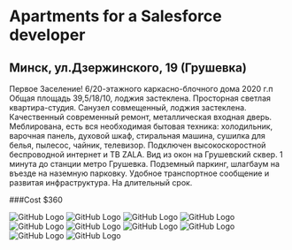 # Apartments for a Salesforce developer
## Минск, ул.Дзержинского, 19 (Грушевка)
Первое Заселение!
6/20-этажного каркасно-блочного дома 2020 г.п
Общая площадь 39,5/18/10, лоджия застеклена. Просторная светлая квартира-студия. Санузел совмещенный, лоджия застеклена.
Качественный современный ремонт, металлическая входная дверь. Меблирована, есть вся необходимая бытовая техника: холодильник, варочная панель, духовой шкаф, стиральная машина, сушилка для белья, пылесос, чайник, телевизор. Подключен высокоскоростной беспроводной интернет и ТВ ZALA.
Вид из окон на Грушевский сквер.
1 минута до станции метро Грушевка. Подземный паркинг, шлагбаум на въезде на наземную парковку. Удобное транспортное сообщение и развитая инфраструктура.
На длительный срок. 

###Cost $360

![GitHub Logo](https://github.com/via-shcherba/renting/blob/master/IMG-6062.JPG)
![GitHub Logo](https://github.com/via-shcherba/renting/blob/master/IMG-6064.JPG)
![GitHub Logo](https://github.com/via-shcherba/renting/blob/master/IMG-6071.JPG)
![GitHub Logo](https://github.com/via-shcherba/renting/blob/master/IMG-6076.JPG)
![GitHub Logo](https://github.com/via-shcherba/renting/blob/master/IMG-6079.JPG)
![GitHub Logo](https://github.com/via-shcherba/renting/blob/master/IMG-6082.JPG)
![GitHub Logo](https://github.com/via-shcherba/renting/blob/master/IMG-6092.JPG)
![GitHub Logo](https://github.com/via-shcherba/renting/blob/master/IMG-6100.JPG)
![GitHub Logo](https://github.com/via-shcherba/renting/blob/master/IMG-6101.JPG)
![GitHub Logo](https://github.com/via-shcherba/renting/blob/master/IMG-6107.JPG)
